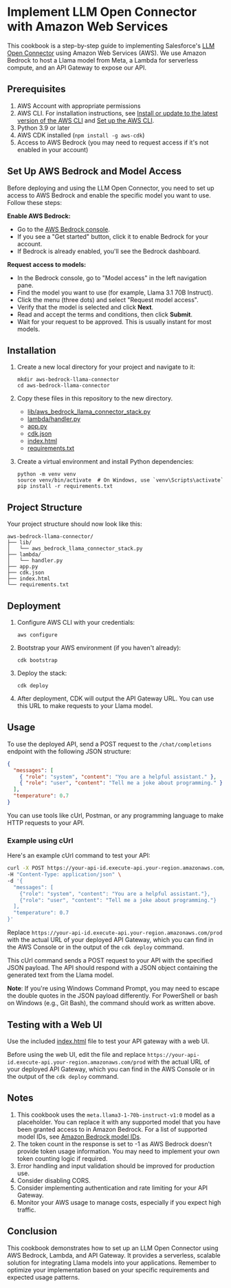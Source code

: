 # Implement LLM Open Connector with Amazon Web Services

This cookbook is a step-by-step guide to implementing Salesforce's [LLM Open Connector](https://github.com/salesforce/einstein-platform?tab=readme-ov-file#llm-open-connector) using Amazon Web Services (AWS). We use Amazon Bedrock to host a Llama model from Meta, a Lambda for serverless compute, and an API Gateway to expose our API.

## Prerequisites

1. AWS Account with appropriate permissions
2. AWS CLI. For installation instructions, see [Install or update to the latest version of the AWS CLI](https://docs.aws.amazon.com/cli/latest/userguide/getting-started-install.html) and [Set up the AWS CLI](https://docs.aws.amazon.com/cli/latest/userguide/getting-started-quickstart.html).
3. Python 3.9 or later
4. AWS CDK installed (`npm install -g aws-cdk`)
5. Access to AWS Bedrock (you may need to request access if it's not enabled in your account)

## Set Up AWS Bedrock and Model Access

Before deploying and using the LLM Open Connector, you need to set up access to AWS Bedrock and enable the specific model you want to use. Follow these steps:

**Enable AWS Bedrock:**

- Go to the [AWS Bedrock console](https://console.aws.amazon.com/bedrock).
- If you see a "Get started" button, click it to enable Bedrock for your account.
- If Bedrock is already enabled, you'll see the Bedrock dashboard.

**Request access to models:**

- In the Bedrock console, go to "Model access" in the left navigation pane.
- Find the model you want to use (for example, Llama 3.1 70B Instruct).
- Click the menu (three dots) and select "Request model access".
- Verify that the model is selected and click **Next**.
- Read and accept the terms and conditions, then click **Submit**.
- Wait for your request to be approved. This is usually instant for most models.

## Installation

1. Create a new local directory for your project and navigate to it:

   ```
   mkdir aws-bedrock-llama-connector
   cd aws-bedrock-llama-connector
   ```

2. Copy these files in this repository to the new directory.

   - [lib/aws_bedrock_llama_connector_stack.py](lib/aws_bedrock_llama_connector_stack.py)
   - [lambda/handler.py](lambda/handler.py)
   - [app.py](app.py)
   - [cdk.json](cdk.json)
   - [index.html](index.html)
   - [requirements.txt](requirements.txt)

3. Create a virtual environment and install Python dependencies:

   ```
   python -m venv venv
   source venv/bin/activate  # On Windows, use `venv\Scripts\activate`
   pip install -r requirements.txt
   ```

## Project Structure

Your project structure should now look like this:

```
aws-bedrock-llama-connector/
├── lib/
│   └── aws_bedrock_llama_connector_stack.py
├── lambda/
│   └── handler.py
├── app.py
├── cdk.json
├── index.html
└── requirements.txt
```

## Deployment

1. Configure AWS CLI with your credentials:

   ```
   aws configure
   ```

2. Bootstrap your AWS environment (if you haven't already):

   ```
   cdk bootstrap
   ```

3. Deploy the stack:

   ```
   cdk deploy
   ```

4. After deployment, CDK will output the API Gateway URL. You can use this URL to make requests to your Llama model.

## Usage

To use the deployed API, send a POST request to the `/chat/completions` endpoint with the following JSON structure:

```json
{
  "messages": [
    { "role": "system", "content": "You are a helpful assistant." },
    { "role": "user", "content": "Tell me a joke about programming." }
  ],
  "temperature": 0.7
}
```

You can use tools like cUrl, Postman, or any programming language to make HTTP requests to your API.

### Example using cUrl

Here's an example cUrl command to test your API:

```bash
curl -X POST https://your-api-id.execute-api.your-region.amazonaws.com/prod/chat/completions \
-H "Content-Type: application/json" \
-d '{
  "messages": [
    {"role": "system", "content": "You are a helpful assistant."},
    {"role": "user", "content": "Tell me a joke about programming."}
  ],
  "temperature": 0.7
}'
```

Replace `https://your-api-id.execute-api.your-region.amazonaws.com/prod` with the actual URL of your deployed API Gateway, which you can find in the AWS Console or in the output of the `cdk deploy` command.

This cUrl command sends a POST request to your API with the specified JSON payload. The API should respond with a JSON object containing the generated text from the Llama model.

**Note**: If you're using Windows Command Prompt, you may need to escape the double quotes in the JSON payload differently. For PowerShell or bash on Windows (e.g., Git Bash), the command should work as written above.

## Testing with a Web UI

Use the included [index.html](index.html) file to test your API gateway with a web UI.

Before using the web UI, edit the file and replace `https://your-api-id.execute-api.your-region.amazonaws.com/prod` with the actual URL of your deployed API Gateway, which you can find in the AWS Console or in the output of the `cdk deploy` command.

## Notes

1. This cookbook uses the `meta.llama3-1-70b-instruct-v1:0` model as a placeholder. You can replace it with any supported model that you have been granted access to in Amazon Bedrock. For a list of supported model IDs, see [Amazon Bedrock model IDs](https://docs.aws.amazon.com/bedrock/latest/userguide/model-ids.html).
2. The token count in the response is set to -1 as AWS Bedrock doesn't provide token usage information. You may need to implement your own token counting logic if required.
3. Error handling and input validation should be improved for production use.
4. Consider disabling CORS.
5. Consider implementing authentication and rate limiting for your API Gateway.
6. Monitor your AWS usage to manage costs, especially if you expect high traffic.

## Conclusion

This cookbook demonstrates how to set up an LLM Open Connector using AWS Bedrock, Lambda, and API Gateway. It provides a serverless, scalable solution for integrating Llama models into your applications. Remember to optimize your implementation based on your specific requirements and expected usage patterns.
